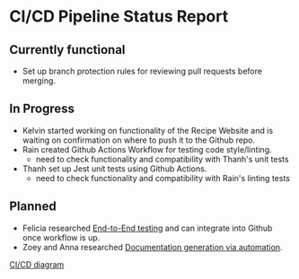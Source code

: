 # CI/CD Pipeline Status Report

## Currently functional
- Set up branch protection rules for reviewing pull requests before merging.

## In Progress
- Kelvin started working on functionality of the Recipe Website and is waiting on confirmation on where to push it to the Github repo.
- Rain created Github Actions Workflow for testing code style/linting.
  - need to check functionality and compatibility with Thanh's unit tests
- Thanh set up Jest unit tests using Github Actions.
  - need to check functionality and compatibility with Rain's linting tests

## Planned 
- Felicia researched [End-to-End testing](https://docs.google.com/document/d/1K5G9X4HYc8mXMNajMHfCcMMuPmtW0Buk06Oc_Wxf39Y/edit?tab=t.0) and can integrate into Github once workflow is up.
- Zoey and Anna researched [Documentation generation via automation](https://docs.google.com/document/d/16DxRgmR27evrYpejO6OraAx11qEy7x7xjtEnA3CR2Tg/edit?tab=t.0).


[CI/CD diagram](https://github.com/cse110-sp25-group23/cse110-sp25-group23/blob/main/admin/cipipeline/phase1.png)
